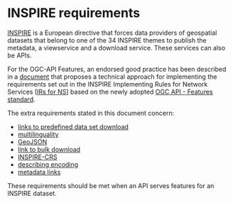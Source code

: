 # INSPIRE requirements
[INSPIRE](https://inspire.ec.europa.eu/) is a European directive that forces data providers of geospatial datasets that belong to one of the 34 INSPIRE themes to publish the metadata, a viewservice and a download service. These services can also be APIs.

For the OGC-API Features, an endorsed good practice has been described in a [document](https://github.com/INSPIRE-MIF/gp-ogc-api-features/blob/master/spec/oapif-inspire-download.md) that proposes a technical approach for implementing the requirements set out in the INSPIRE Implementing Rules for Network Services [[IRs for NS](https://eur-lex.europa.eu/legal-content/EN/TXT/HTML/?uri=CELEX:02009R0976-20141231&from=EN)] based on the newly adopted [OGC API - Features standard](http://docs.opengeospatial.org/is/17-069r3/17-069r3.html).

The extra requirements stated in this document concern:

- [links to predefined data set download](https://github.com/INSPIRE-MIF/gp-ogc-api-features/blob/master/spec/oapif-inspire-download.md#81-requirements-class-inspire-pre-defined-data-set-download-oapif--)
- [multilinguality](https://github.com/INSPIRE-MIF/gp-ogc-api-features/blob/master/spec/oapif-inspire-download.md#82-requirements-class-inspire-multilinguality-)
- [GeoJSON](https://github.com/INSPIRE-MIF/gp-ogc-api-features/blob/master/spec/oapif-inspire-download.md#83-requirements-class-inspire-oapif-geojson-)
- [link to bulk download](https://github.com/INSPIRE-MIF/gp-ogc-api-features/blob/master/spec/oapif-inspire-download.md#84-requirements-class-inspire-bulk-download-)
- [INSPIRE-CRS](https://github.com/INSPIRE-MIF/gp-ogc-api-features/blob/master/spec/oapif-inspire-download.md#85-requirements-class-inspire-crs-)
- [describing encoding](https://github.com/INSPIRE-MIF/2017.2/blob/master/GeoJSON/geojson-encoding-rule.md#inspire-requirements-for-encoding-rules)
- [metadata links](https://github.com/INSPIRE-MIF/gp-ogc-api-features/blob/master/spec/oapif-inspire-download.md#metadata-elements-of-the-data-set)

These requirements should be met when an API serves features for an INSPIRE dataset.